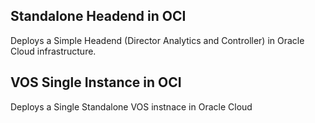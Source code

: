 ## Standalone Headend in OCI
Deploys a Simple Headend (Director Analytics and Controller) in Oracle Cloud infrastructure.
## VOS Single Instance in OCI
Deploys a Single Standalone VOS instnace in Oracle Cloud
